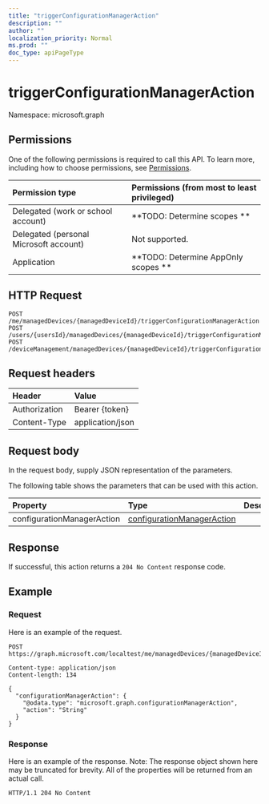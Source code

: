 ```yaml
---
title: "triggerConfigurationManagerAction"
description: ""
author: ""
localization_priority: Normal
ms.prod: ""
doc_type: apiPageType
---
```


# triggerConfigurationManagerAction

Namespace: microsoft.graph



## Permissions
One of the following permissions is required to call this API. To learn more, including how to choose permissions, see [Permissions](/concepts/permissions-reference.md).

|Permission type|Permissions (from most to least privileged)|
|:---|:---|
|Delegated (work or school account)|**TODO: Determine scopes **|
|Delegated (personal Microsoft account)|Not supported.|
|Application|**TODO: Determine AppOnly scopes **|

## HTTP Request
<!-- {
  "blockType": "ignored"
}
-->
``` http
POST /me/managedDevices/{managedDeviceId}/triggerConfigurationManagerAction
POST /users/{usersId}/managedDevices/{managedDeviceId}/triggerConfigurationManagerAction
POST /deviceManagement/managedDevices/{managedDeviceId}/triggerConfigurationManagerAction
```

## Request headers
|Header|Value|
|:---|:---|
|Authorization|Bearer {token}|
|Content-Type|application/json|

## Request body
In the request body, supply JSON representation of the parameters.

The following table shows the parameters that can be used with this action.

|Property|Type|Description|
|:---|:---|:---|
|configurationManagerAction|[configurationManagerAction](../resources/intune-devices-configurationmanageraction.md)||



## Response
If successful, this action returns a `204 No Content` response code.

## Example

### Request
Here is an example of the request.
<!-- {
  "blockType": "request",
  "name": "manageddevice_triggerconfigurationmanageraction"
}
-->
``` http
POST https://graph.microsoft.com/localtest/me/managedDevices/{managedDeviceId}/triggerConfigurationManagerAction

Content-type: application/json
Content-length: 134

{
  "configurationManagerAction": {
    "@odata.type": "microsoft.graph.configurationManagerAction",
    "action": "String"
  }
}
```

### Response
Here is an example of the response. Note: The response object shown here may be truncated for brevity. All of the properties will be returned from an actual call.
<!-- {
  "blockType": "response",
  "truncated": true
}
-->
``` http
HTTP/1.1 204 No Content
```


